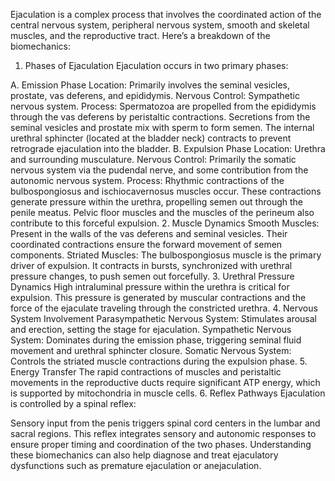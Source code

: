 Ejaculation is a complex process that involves the coordinated action of the central nervous system, peripheral nervous system, smooth and skeletal muscles, and the reproductive tract. Here’s a breakdown of the biomechanics:

1. Phases of Ejaculation
Ejaculation occurs in two primary phases:

A. Emission Phase
Location: Primarily involves the seminal vesicles, prostate, vas deferens, and epididymis.
Nervous Control: Sympathetic nervous system.
Process:
Spermatozoa are propelled from the epididymis through the vas deferens by peristaltic contractions.
Secretions from the seminal vesicles and prostate mix with sperm to form semen.
The internal urethral sphincter (located at the bladder neck) contracts to prevent retrograde ejaculation into the bladder.
B. Expulsion Phase
Location: Urethra and surrounding musculature.
Nervous Control: Primarily the somatic nervous system via the pudendal nerve, and some contribution from the autonomic nervous system.
Process:
Rhythmic contractions of the bulbospongiosus and ischiocavernosus muscles occur.
These contractions generate pressure within the urethra, propelling semen out through the penile meatus.
Pelvic floor muscles and the muscles of the perineum also contribute to this forceful expulsion.
2. Muscle Dynamics
Smooth Muscles:
Present in the walls of the vas deferens and seminal vesicles.
Their coordinated contractions ensure the forward movement of semen components.
Striated Muscles:
The bulbospongiosus muscle is the primary driver of expulsion.
It contracts in bursts, synchronized with urethral pressure changes, to push semen out forcefully.
3. Urethral Pressure Dynamics
High intraluminal pressure within the urethra is critical for expulsion.
This pressure is generated by muscular contractions and the force of the ejaculate traveling through the constricted urethra.
4. Nervous System Involvement
Parasympathetic Nervous System:
Stimulates arousal and erection, setting the stage for ejaculation.
Sympathetic Nervous System:
Dominates during the emission phase, triggering seminal fluid movement and urethral sphincter closure.
Somatic Nervous System:
Controls the striated muscle contractions during the expulsion phase.
5. Energy Transfer
The rapid contractions of muscles and peristaltic movements in the reproductive ducts require significant ATP energy, which is supported by mitochondria in muscle cells.
6. Reflex Pathways
Ejaculation is controlled by a spinal reflex:

Sensory input from the penis triggers spinal cord centers in the lumbar and sacral regions.
This reflex integrates sensory and autonomic responses to ensure proper timing and coordination of the two phases.
Understanding these biomechanics can also help diagnose and treat ejaculatory dysfunctions such as premature ejaculation or anejaculation.